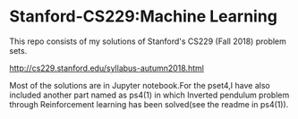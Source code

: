 # Stanford-CS229:Machine Learning
This repo consists of my solutions of Stanford's CS229 (Fall 2018) problem sets.

http://cs229.stanford.edu/syllabus-autumn2018.html

Most of the solutions are in Jupyter notebook.For the pset4,I have also included another part named as ps4(1) in which Inverted pendulum problem through Reinforcement learning has been solved(see the readme in ps4(1)).
